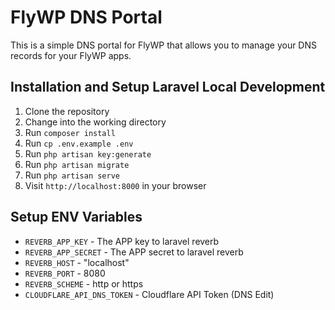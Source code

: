 # FlyWP DNS Portal

This is a simple DNS portal for FlyWP that allows you to manage your DNS records for your FlyWP apps.

## Installation and Setup Laravel Local Development

1. Clone the repository
2. Change into the working directory
3. Run `composer install`
4. Run `cp .env.example .env`
5. Run `php artisan key:generate`
6. Run `php artisan migrate`
7. Run `php artisan serve`
8. Visit `http://localhost:8000` in your browser

## Setup ENV Variables

- `REVERB_APP_KEY` - The APP key to laravel reverb
- `REVERB_APP_SECRET` - The APP secret to laravel reverb
- `REVERB_HOST` - "localhost"
- `REVERB_PORT` - 8080
- `REVERB_SCHEME` - http or https
- `CLOUDFLARE_API_DNS_TOKEN` - Cloudflare API Token (DNS Edit)
